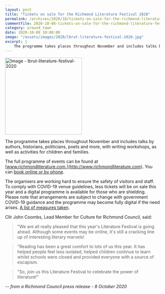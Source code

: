 ```yaml
---
layout: post
title: "Tickets on sale for the Richmond Literature Festival 2020"
permalink: /archives/2020/10/tickets-on-sale-for-the-richmond-literature-festival-2020.html
commentfile: 2020-10-08-tickets-on-sale-for-the-richmond-literature-festival-2020
category: around_town
date: 2020-10-08 10:00:00
image: "/assets/images/2020/lbrut-literature-festival-2020.jpg"
excerpt: |
    The programme takes places throughout November and includes talks by authors, historians, politicians, poets and more, with writing workshops, as well as activities for children and families.
---
```

<a href="/assets/images/2020/lbrut-literature-festival-2020.jpg" title="Click for a larger image"><img src="/assets/images/2020/lbrut-literature-festival-2020-thumb.jpg" width="250" alt="Image - lbrut-literature-festival-2020"  class="photo right"/></a>

The programme takes places throughout November and includes talks by authors, historians, politicians, poets and more, with writing workshops, as well as activities for children and families.

The full programme of events can be found at [www.richmondliterature.com.](http://www.richmondliterature.com). You can [book online or by phone](http://www.richmondliterature.com/how-to-book.html).

The organisers are working hard to ensure the safety of visitors and staff. To comply with COVID-19 venue guidelines, less tickets will be on sale this year and a digital programme is available for those who are shielding. Please note that arrangements are subject to change with government COVID-19 guidance and the programme may become fully digital if the need arises. [A list of measures taken](http://www.richmondliterature.com/covid-19.html).

Cllr John Coombs, Lead Member for Culture for Richmond Council, said:

> "We are all really pleased that this year's Literature Festival is going ahead. Although some events may be online, it's still a cracking line up of interesting literary marvels!

> "Reading has been a great comfort to lots of us this year. It has helped people feel less isolated, helped children continue to learn whilst schools were closed and provided everyone with a source of escapism.

> "So, join us this Literature Festival to celebrate the power of literature!"

<cite>-- from a Richmond Council press release - 8 October 2020</cite>
